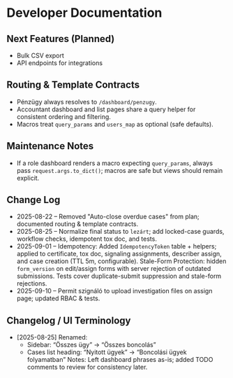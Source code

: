 # Developer Documentation

## Next Features (Planned)
- Bulk CSV export
- API endpoints for integrations

## Routing & Template Contracts
- Pénzügy always resolves to `/dashboard/penzugy`.
- Accountant dashboard and list pages share a query helper for consistent ordering and filtering.
- Macros treat `query_params` and `users_map` as optional (safe defaults).

## Maintenance Notes
- If a role dashboard renders a macro expecting `query_params`, always pass `request.args.to_dict()`; macros are safe but views should remain explicit.

## Change Log
- 2025-08-22 – Removed "Auto-close overdue cases" from plan; documented routing & template contracts.
- 2025-08-25 – Normalize final status to `lezárt`; add locked-case guards, workflow checks, idempotent tox doc, and tests.
- 2025-09-01 – Idempotency: Added `IdempotencyToken` table + helpers; applied to certificate, tox doc, signaling assignments, describer assign, and case creation (TTL 5m, configurable). Stale-Form Protection: hidden `form_version` on edit/assign forms with server rejection of outdated submissions. Tests cover duplicate-submit suppression and stale-form rejections.
- 2025-09-10 – Permit szignáló to upload investigation files on assign page; updated RBAC & tests.
## Changelog / UI Terminology
- [2025-08-25] Renamed:
  - Sidebar: “Összes ügy” → “Összes boncolás”
  - Cases list heading: “Nyitott ügyek” → “Boncolási ügyek folyamatban”
  Notes: Left dashboard phrases as-is; added TODO comments to review for consistency later.